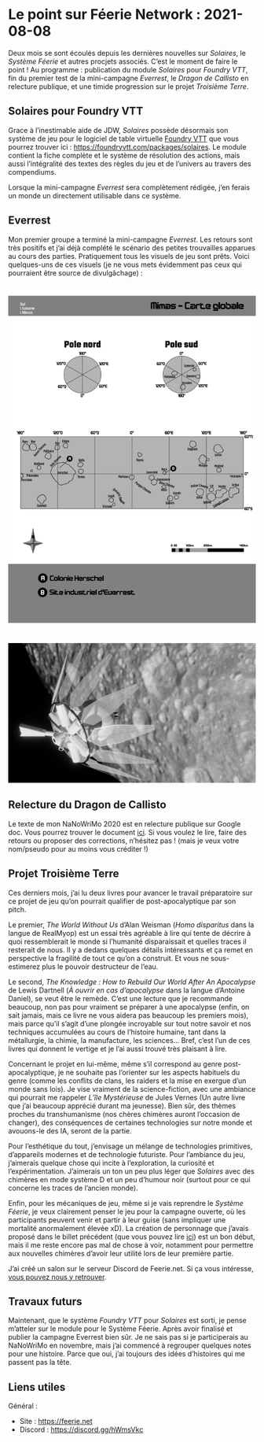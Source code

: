 # Le point sur Féerie Network : 2021-08-08

Deux mois se sont écoulés depuis les dernières nouvelles sur *Solaires*, le *Système Féerie* et autres procjets associés. C’est le moment de faire le point ! Au programme : publication du module *Solaires* pour *Foundry VTT*, fin du premier test de la mini-campagne *Everrest*, le *Dragon de Callisto* en relecture publique, et une timide progression sur le projet *Troisième Terre*.

## Solaires pour Foundry VTT

Grace à l’inestimable aide de JDW, *Solaires* possède désormais son système de jeu pour le logiciel de table virtuelle [Foundry VTT](https://foundryvtt.com/) que vous pourrez trouver ici : https://foundryvtt.com/packages/solaires. Le module contient la fiche complète et le système de résolution des actions, mais aussi l’intégralité des textes des règles du jeu et de l’univers au travers des compendiums.

Lorsque la mini-campagne *Everrest* sera complètement rédigée, j’en ferais un monde un directement utilisable dans ce système.

## Everrest

Mon premier groupe a terminé la mini-campagne *Everrest*. Les retours sont très positifs et j’ai déjà complété le scénario des petites trouvailles apparues au cours des parties. Pratiquement tous les visuels de jeu sont prêts. Voici quelques-uns de ces visuels (je ne vous mets évidemment pas ceux qui pourraient être source de divulgâchage) :

![Carte de Mimas](illustrations/carte_mimas.png)

![Station Lancaster](illustrations/rendu_lancaster.png)

## Relecture du Dragon de Callisto

Le texte de mon NaNoWriMo 2020 est en relecture publique sur Google doc. Vous pourrez trouver le document [ici](https://docs.google.com/document/d/18X64QDd9Icjc26miygT57hJyfbL42jEJUx_w4Cn6QMU/edit?usp=sharing). Si vous voulez le lire, faire des retours ou proposer des corrections, n’hésitez pas ! (mais je veux votre nom/pseudo pour au moins vous créditer !)

## Projet Troisième Terre

Ces derniers mois, j’ai lu deux livres pour avancer le travail préparatoire sur ce projet de jeu qu’on pourrait qualifier de post-apocalyptique par son pitch.

Le premier, *The World Without Us* d’Alan Weisman (*Homo disparitus* dans la langue de RealMyop) est un essai très agréable à lire qui tente de décrire à quoi ressemblerait le monde si l’humanité disparaissait et quelles traces il resterait de nous. Il y a dedans quelques détails intéressants et ça remet en perspective la fragilité de tout ce qu’on a construit. Et vous ne sous-estimerez plus le pouvoir destructeur de l’eau.

Le second, *The Knowledge : How to Rebuild Our World After An Apocalypse* de Lewis Dartnell (*À ouvrir en cas d’apocalypse* dans la langue d’Antoine Daniel), se veut être le remède. C’est une lecture que je recommande beaucoup, non pas pour vraiment se préparer à une apocalypse (enfin, on sait jamais, mais ce livre ne vous aidera pas beaucoup les premiers mois), mais parce qu’il s’agit d’une plongée incroyable sur tout notre savoir et nos techniques accumulées au cours de l’histoire humaine, tant dans la métallurgie, la chimie, la manufacture, les sciences… Bref, c’est l’un de ces livres qui donnent le vertige et je l’ai aussi trouvé très plaisant à lire.

Concernant le projet en lui-même, même s’il correspond au genre post-apocalyptique, je ne souhaite pas l’orienter sur les aspects habituels du genre (comme les conflits de clans, les raiders et la mise en exergue d’un monde sans lois). Je vise vraiment de la science-fiction, avec une ambiance qui pourrait me rappeler *L’île Mystérieuse* de Jules Vernes (Un autre livre que j’ai beaucoup apprécié durant ma jeunesse). Bien sûr, des thèmes proches du transhumanisme (nos chères chimères auront l’occasion de changer), des conséquences de certaines technologies sur notre monde et avouons-le des IA, seront de la partie.

Pour l’esthétique du tout, j’envisage un mélange de technologies primitives, d’appareils modernes et de technologie futuriste. Pour l’ambiance du jeu, j’aimerais quelque chose qui incite à l’exploration, la curiosité et l’expérimentation. J’aimerais un ton un peu plus léger que *Solaires* avec des chimères en mode système D et un peu d’humour noir (surtout pour ce qui concerne les traces de l’ancien monde).

Enfin, pour les mécaniques de jeu, même si je vais reprendre le *Système Féerie*, je veux clairement penser le jeu pour la campagne ouverte, où les participants peuvent venir et partir à leur guise (sans impliquer une mortalité anormalement élevée xD). La création de personnage que j’avais proposé dans le billet précédent (que vous pouvez lire [ici](https://github.com/Greewi/ProjectThirdEarth/blob/main/R%C3 %A8gles/Les%20personnages.md)) est un bon début, mais il me reste encore pas mal de chose à voir, notamment pour permettre aux nouvelles chimères d’avoir leur utilité lors de leur première partie.

J’ai créé un salon sur le serveur Discord de Feerie.net. Si ça vous intéresse, [vous pouvez nous y retrouver](https://discord.gg/KyPTyesEak).

## Travaux futurs

Maintenant, que le système *Foundry VTT* pour *Solaires* est sorti, je pense m’atteler sur le module pour le Système Féerie. Après avoir finalisé et publier la campagne Everrest bien sûr. Je ne sais pas si je participerais au NaNoWriMo en novembre, mais j’ai commencé à regrouper quelques notes pour une histoire. Parce que oui, j’ai toujours des idées d’histoires qui me passent pas la tête.

## Liens utiles

Général :
* Site : https://feerie.net
* Discord : https://discord.gg/hWmsVkc
